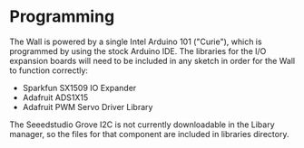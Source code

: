 Programming
============

The Wall is powered by a single Intel Arduino 101 ("Curie"), which is programmed by using the stock Arduino IDE.  The libraries for the I/O expansion boards will need to be included in any sketch in order for the Wall to function correctly:
* Sparkfun SX1509 IO Expander
* Adafruit ADS1X15
* Adafruit PWM Servo Driver Library

The Seeedstudio Grove I2C is not currently downloadable in the Libary manager, so the files for that component are included in libraries directory.



